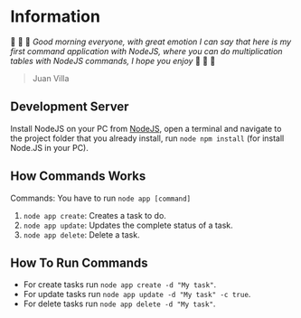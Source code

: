 # Information
:pencil: :pencil: :pencil: *Good morning everyone, with great emotion I can say that here is my first command application with NodeJS, where you can do multiplication tables with NodeJS commands, I hope you enjoy* :pencil: :pencil: :pencil:
> Juan Villa

## Development Server
Install NodeJS on your PC from [NodeJS](https://nodejs.org/en/), open a terminal and navigate to the project folder that you already install, run `node npm install` (for install Node.JS in your PC).

## How Commands Works
Commands: You have to run `node app [command]`
1. `node app create`: Creates a task to do.
2. `node app update`: Updates the complete status of a task.
3. `node app delete`: Delete a task.

## How To Run Commands
- For create tasks run `node app create -d "My task"`.
- For update tasks run `node app update -d "My task" -c true`.
- For delete tasks run `node app delete -d "My task"`.
